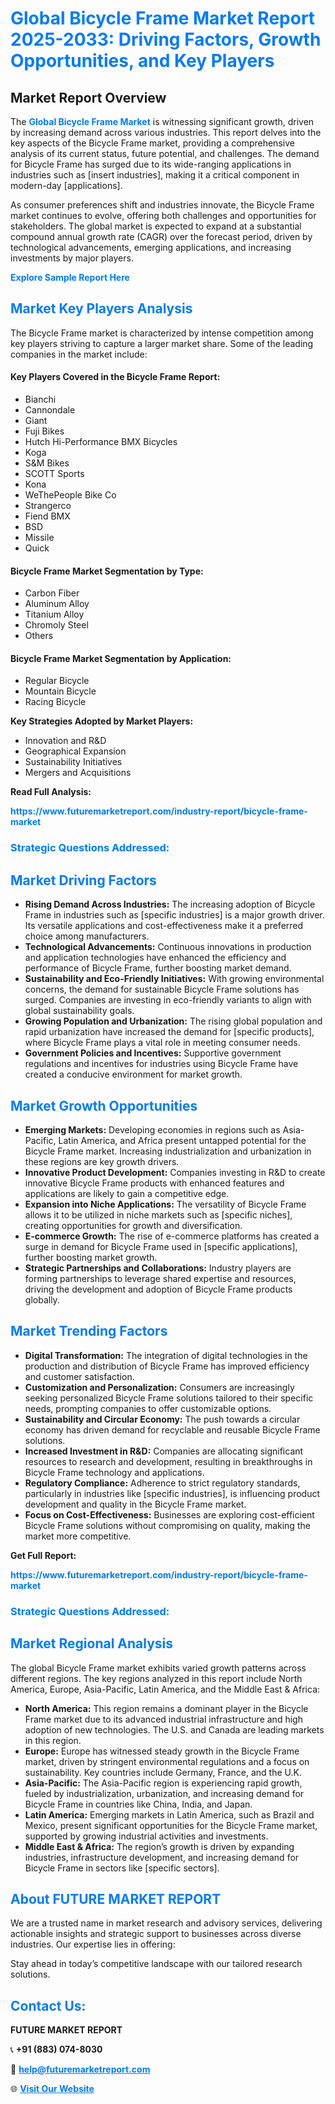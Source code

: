<h1 style="color: #007BFF;">Global Bicycle Frame Market Report 2025-2033: Driving Factors, Growth Opportunities, and Key Players</h1>

<section id="overview">
<h2>Market Report Overview</h2>
<p>The <a href="https://www.futuremarketreport.com/industry-report/bicycle-frame-market" style="color: #007BFF; text-decoration: none;"><strong>Global Bicycle Frame Market</strong></a> is witnessing significant growth, driven by increasing demand across various industries. This report delves into the key aspects of the Bicycle Frame market, providing a comprehensive analysis of its current status, future potential, and challenges. The demand for Bicycle Frame has surged due to its wide-ranging applications in industries such as [insert industries], making it a critical component in modern-day [applications].</p>
<p>As consumer preferences shift and industries innovate, the Bicycle Frame market continues to evolve, offering both challenges and opportunities for stakeholders. The global market is expected to expand at a substantial compound annual growth rate (CAGR) over the forecast period, driven by technological advancements, emerging applications, and increasing investments by major players.</p>
</section>

<section id="overview">
<p><a href="https://www.futuremarketreport.com/request-sample/reportId=55409" style="color: #007BFF; text-decoration: none;"><strong>Explore Sample Report Here</strong></a></p>
</section>

<section id="key-players">
<h2 style="color: #007BFF;">Market Key Players Analysis</h2>
<p>The Bicycle Frame market is characterized by intense competition among key players striving to capture a larger market share. Some of the leading companies in the market include:</p>
<h4>Key Players Covered in the Bicycle Frame Report:</h4>
<ul><li>Bianchi</li><li>Cannondale</li><li>Giant</li><li>Fuji Bikes</li><li>Hutch Hi-Performance BMX Bicycles</li><li>Koga</li><li>S&amp;M Bikes</li><li>SCOTT Sports</li><li>Kona</li><li>WeThePeople Bike Co</li><li>Strangerco</li><li>Fiend BMX</li><li>BSD</li><li>Missile</li><li>Quick</li></ul>
<h4>Bicycle Frame Market Segmentation by Type:</h4>
<ul><li>Carbon Fiber</li><li>Aluminum Alloy</li><li>Titanium Alloy</li><li>Chromoly Steel</li><li>Others</li></ul>

<h4>Bicycle Frame Market Segmentation by Application:</h4>
<ul><li>Regular Bicycle</li><li>Mountain Bicycle</li><li>Racing Bicycle</li></ul>
<p><strong>Key Strategies Adopted by Market Players:</strong></p>
<ul>
<li>Innovation and R&D</li>
<li>Geographical Expansion</li>
<li>Sustainability Initiatives</li>
<li>Mergers and Acquisitions</li>
</ul>
</section>

<section>
<p><strong>Read Full Analysis: </strong></p><a href="https://www.futuremarketreport.com/industry-report/bicycle-frame-market" style="color: #007BFF; text-decoration: none;"><strong>https://www.futuremarketreport.com/industry-report/bicycle-frame-market</strong></a>
<h3 style="color: #007BFF;">Strategic Questions Addressed:</h3>
</section>

<section id="driving-factors">
<h2 style="color: #007BFF;">Market Driving Factors</h2>
<ul>
<li><strong>Rising Demand Across Industries:</strong> The increasing adoption of Bicycle Frame in industries such as [specific industries] is a major growth driver. Its versatile applications and cost-effectiveness make it a preferred choice among manufacturers.</li>
<li><strong>Technological Advancements:</strong> Continuous innovations in production and application technologies have enhanced the efficiency and performance of Bicycle Frame, further boosting market demand.</li>
<li><strong>Sustainability and Eco-Friendly Initiatives:</strong> With growing environmental concerns, the demand for sustainable Bicycle Frame solutions has surged. Companies are investing in eco-friendly variants to align with global sustainability goals.</li>
<li><strong>Growing Population and Urbanization:</strong> The rising global population and rapid urbanization have increased the demand for [specific products], where Bicycle Frame plays a vital role in meeting consumer needs.</li>
<li><strong>Government Policies and Incentives:</strong> Supportive government regulations and incentives for industries using Bicycle Frame have created a conducive environment for market growth.</li>
</ul>
</section>

<section id="growth-opportunities">
<h2 style="color: #007BFF;">Market Growth Opportunities</h2>
<ul>
<li><strong>Emerging Markets:</strong> Developing economies in regions such as Asia-Pacific, Latin America, and Africa present untapped potential for the Bicycle Frame market. Increasing industrialization and urbanization in these regions are key growth drivers.</li>
<li><strong>Innovative Product Development:</strong> Companies investing in R&D to create innovative Bicycle Frame products with enhanced features and applications are likely to gain a competitive edge.</li>
<li><strong>Expansion into Niche Applications:</strong> The versatility of Bicycle Frame allows it to be utilized in niche markets such as [specific niches], creating opportunities for growth and diversification.</li>
<li><strong>E-commerce Growth:</strong> The rise of e-commerce platforms has created a surge in demand for Bicycle Frame used in [specific applications], further boosting market growth.</li>
<li><strong>Strategic Partnerships and Collaborations:</strong> Industry players are forming partnerships to leverage shared expertise and resources, driving the development and adoption of Bicycle Frame products globally.</li>
</ul>
</section>

<section id="trending-factors">
<h2 style="color: #007BFF;">Market Trending Factors</h2>
<ul>
<li><strong>Digital Transformation:</strong> The integration of digital technologies in the production and distribution of Bicycle Frame has improved efficiency and customer satisfaction.</li>
<li><strong>Customization and Personalization:</strong> Consumers are increasingly seeking personalized Bicycle Frame solutions tailored to their specific needs, prompting companies to offer customizable options.</li>
<li><strong>Sustainability and Circular Economy:</strong> The push towards a circular economy has driven demand for recyclable and reusable Bicycle Frame solutions.</li>
<li><strong>Increased Investment in R&D:</strong> Companies are allocating significant resources to research and development, resulting in breakthroughs in Bicycle Frame technology and applications.</li>
<li><strong>Regulatory Compliance:</strong> Adherence to strict regulatory standards, particularly in industries like [specific industries], is influencing product development and quality in the Bicycle Frame market.</li>
<li><strong>Focus on Cost-Effectiveness:</strong> Businesses are exploring cost-efficient Bicycle Frame solutions without compromising on quality, making the market more competitive.</li>
</ul>
</section>

<section>
<p><strong>Get Full Report: </strong></p><a href="https://www.futuremarketreport.com/industry-report/bicycle-frame-market" style="color: #007BFF; text-decoration: none;"><strong>https://www.futuremarketreport.com/industry-report/bicycle-frame-market</strong></a>
<h3 style="color: #007BFF;">Strategic Questions Addressed:</h3>
</section>


<section id="regional-analysis">
<h2 style="color: #007BFF;">Market Regional Analysis</h2>
<p>The global Bicycle Frame market exhibits varied growth patterns across different regions. The key regions analyzed in this report include North America, Europe, Asia-Pacific, Latin America, and the Middle East & Africa:</p>
<ul>
<li><strong>North America:</strong> This region remains a dominant player in the Bicycle Frame market due to its advanced industrial infrastructure and high adoption of new technologies. The U.S. and Canada are leading markets in this region.</li>
<li><strong>Europe:</strong> Europe has witnessed steady growth in the Bicycle Frame market, driven by stringent environmental regulations and a focus on sustainability. Key countries include Germany, France, and the U.K.</li>
<li><strong>Asia-Pacific:</strong> The Asia-Pacific region is experiencing rapid growth, fueled by industrialization, urbanization, and increasing demand for Bicycle Frame in countries like China, India, and Japan.</li>
<li><strong>Latin America:</strong> Emerging markets in Latin America, such as Brazil and Mexico, present significant opportunities for the Bicycle Frame market, supported by growing industrial activities and investments.</li>
<li><strong>Middle East & Africa:</strong> The region’s growth is driven by expanding industries, infrastructure development, and increasing demand for Bicycle Frame in sectors like [specific sectors].</li>
</ul>
</section>

<footer>
<h2 style="color: #007BFF;">About FUTURE MARKET REPORT</h2>
<p>We are a trusted name in market research and advisory services, delivering actionable insights and strategic support to businesses across diverse industries. Our expertise lies in offering:</p>

<p>Stay ahead in today’s competitive landscape with our tailored research solutions.</p>

<h2 style="color: #007BFF;">Contact Us:</h2>
<p><strong>FUTURE MARKET REPORT</strong></p>
<p>📞 <strong>+91 (883) 074-8030</strong></p>
<p>📧 <strong><a href="mailto:help@futuremarketreport.com" style="color: #007BFF;">help@futuremarketreport.com</a></strong></p>
<p>🌐 <strong><a href="https://www.futuremarketreport.com/" style="color: #007BFF;">Visit Our Website</a></strong></p>
</footer>